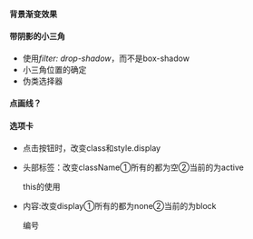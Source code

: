 #### 背景渐变效果

#### 带阴影的小三角

- 使用*filter: drop-shadow*，而不是box-shadow
- 小三角位置的确定
- 伪类选择器

#### 点画线？

#### 选项卡

- 点击按钮时，改变class和style.display

- 头部标签：改变className①所有的都为空②当前的为active

  this的使用

- 内容:改变display①所有的都为none②当前的为block

  编号


